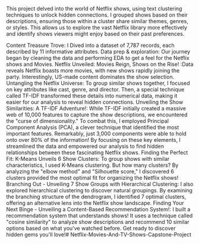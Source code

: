 This project delved into the world of Netflix shows, using text clustering techniques to unlock hidden connections. I grouped shows based on their descriptions, ensuring those within a cluster share similar themes, genres, or styles. This allows us to explore the vast Netflix library more effectively and identify shows viewers might enjoy based on their past preferences.

Content Treasure Trove: I Dived into a dataset of 7,787 records, each described by 11 informative attributes.
Data prep & exploration: Our journey began by cleaning the data and performing EDA to get a feel for the Netflix shows and Movies.
Netflix Unveiled: Movies Reign, Shows on the Rise! :Data reveals Netflix boasts more movies, with new shows rapidly joining the party. Interestingly, US-made content dominates the show selection.
Untangling the Netflix Universe: To group similar shows together, I focused on key attributes like cast, genre, and director. Then, a special technique called TF-IDF transformed these details into numerical data, making it easier for our analysis to reveal hidden connections.
Unveiling the Show Similarities: A TF-IDF Adventure!: While TF-IDF initially created a massive web of 10,000 features to capture the show descriptions, we encountered the "curse of dimensionality." To combat this, I employed Principal Component Analysis (PCA), a clever technique that identified the most important features. Remarkably, just 3,000 components were able to hold onto over 80% of the information! By focusing on these key elements, I streamlined the data and empowered our analysis to find hidden relationships between these fascinating Netflix shows.
Finding the Perfect Fit: K-Means Unveils 6 Show Clusters: To group shows with similar characteristics, I used K-Means clustering. But how many clusters? By analyzing the "elbow method" and "Silhouette score," I discovered 6 clusters provided the most optimal fit for organizing the Netflix shows!
Branching Out - Unveiling 7 Show Groups with Hierarchical Clustering: I also explored hierarchical clustering to discover natural groupings. By examining the branching structure of the dendrogram, I identified 7 optimal clusters, offering an alternative lens into the Netflix show landscape.
Finding Your Next Binge - Unveiling a Content-Based Recommendation System!: I built a recommendation system that understands shows! It uses a technique called "cosine similarity" to analyze show descriptions and recommend 10 similar options based on what you've watched before. Get ready to discover hidden gems you'll love!# Netflix-Movies-And-TV-Shows-Capstone-Project
